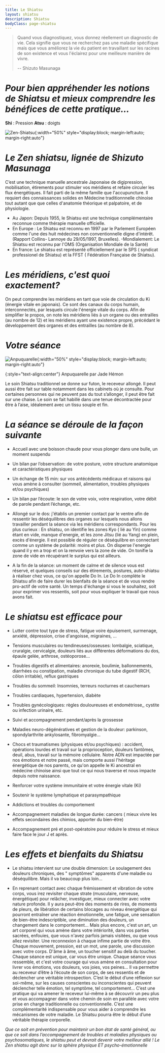 ```yaml
---
title: Le Shiatsu
layout: shiatsu
description: Shiatsu
bodyClass: page-shiatsu
---
```


> Quand vous diagnostiquez, vous donnez réellement un diagnostic de vie. Cela signifie que vous ne recherchez pas une maladie spécifique mais que vous améliorez la vie du patient en travaillant sur les racines de son existence et vous l'éclairez pour une meilleure manière de vivre.
>
> -- Shizuto Masunaga

# *Pour bien appréhender les notions de Shiatsu et mieux comprendre les bénéfices de cette pratique...*

**Shi** : Pression
**Atsu** : doigts

![Zen-Shiatsu](/images/shiatsu/zenshiatsu.jpg){:width="50%" style="display:block; margin-left:auto; margin-right:auto"}

# *Le Zen shiatsu, lignée de Shizuto Masunaga*

C’est une technique manuelle ancestrale Japonaise de digipression, mobilisation, étirements pour stimuler vos méridiens et refaire circuler les flux énergétiques. Il fait parti de la même famille que l'accupuncture. Il requiert des connaissances solides en Médecine traditionnnelle chinoise tout autant que que celles d'anatomie théorique et palpatoire, et de physiologie.

- Au Japon: Depuis 1955, le Shiatsu est une technique complémentaire reconnue comme thérapie manuelle officielle.
- En Europe : Le Shiatsu est reconnu en 1997 par le Parlement Européen comme l'une des huit médecines non conventionnelle digne d'intérêt. (Rapport Collins- Lannoye du 29/05/1997, Bruxelles).
-Mondialement: Le Shiatsu est reconnu par l'OMS (Organisation Mondiale de la Santé)
- En france: Le shiatsu est représenté officiellement par le SPS ( syndicat professionel de Shiatsu) et la FFST ( Fédération Française de Shiatsu).

# *Les méridiens, c'est quoi exactement?*
On peut comprendre les méridiens en tant que voie de circulation du Ki (énergie vitale en japonais). Ce sont des canaux du corps humain, interconnectés, par lesquels circule l'énergie vitale du corps. Afin de simplifier le propos, on note les méridiens liés à un organe ou des entrailles (au nombre de 12) et les méridiens ayant une existence propre, précédant le développement des organes et des entrailles (au nombre de 8).

# *Votre séance*

![Anpuquarelle](/images/shiatsu/anpuquarelle.jpg){:width="50%" style="display:block; margin-left:auto; margin-right:auto"}

{:style="text-align:center"}
Anpuquarelle par Jade Hémon

Le soin Shiatsu traditionnel se donne sur futon, le receveur allongé. Il peut aussi être fait sur table notamment dans les cabinets où je consulte. Pour certaines personnes qui ne peuvent pas du tout s’allonger, il peut être fait sur une chaise. 
Le soin se fait habillé dans une tenue décontractée pour être à l’aise, idéalement avec un tissu souple et fin. 

# *La séance se déroule de la façon suivante*

- Accueil avec une boisson chaude pour vous plonger dans une bulle, un moment suspendu

- Un bilan par l’observation: de votre posture, votre structure anatomique et caractéristiques physiques

- Un échange de 15 min: sur vos antécédents médicaux et raisons qui vous amène à consulter (sommeil, alimentation, troubles physiques et/ou psychiques)

- Un bilan par l’écoute: le son de votre voix, votre respiration, votre débit de parole pendant l’échange, etc.

- Allongé sur le dos:  j'établis un premier contact par le ventre afin de ressentir les déséquilibres des organes sur lesquels nous allons travailler pendant la séance via les méridiens correspondants.
Pour les plus curieux : En shiatsu, on identifie les zones Kyo ( lié au Yin) comme étant en vide, manque d'energie, et les zone Jitsu (lié au Yang) en plein, excès d'énergie. Il est possible de réguler ce déséqulibre en connectant comme un système de polarité: moins et plus. On disperse l'energie quand il y en a trop et on la renvoie vers la zone de vide. On tonifie la zone de vide en récupérant le surplus qui est ailleurs.

- A la fin de la séance: un moment de calme et de silence vous est réservé, et quelques conseils sur des étirements, postures, auto-shiatsu à réaliser chez vous, ce qu'on appelle Do In. Le Do In complète le Shiatsu afin de faire durer les bienfaits de la séance et de vous rendre pro-actif de votre santé. Un temps d'échange si vous le souhaitez, soit pour exprimer vos ressentis, soit pour vous expliquer le travail que nous avons fait.

# *Le shiatsu est efficace pour*

- Lutter contre tout type de stress, fatigue voire épuisement, surmenage, anxiété, dépression, crise d'angoisse, migraines, ...

- Tensions musculaires ou tendineuses/osseuses: lombalgie, sciatique, cruralgie, cervicalgie, douleurs liés aux différentes déformations du dos, épaule gelée, arthrose, ostéoporose…

- Troubles digestifs et alimentaires: anorexie, boulimie, ballonnements, diarrhées ou constipation, maladie chronique du tube digestif (RCH, côlon irritable), reflux gastriques

- Troubles du sommeil: Insomnies, terreurs nocturnes et cauchemars

- Troubles cardiaques, hypertension, diabète

- Troubles gynécologiques: règles douloureuses et endométriose,, cystite ou infection urinaire, etc.

- Suivi et accompagnement pendant/après la grossesse

- Maladies neuro-dégénératives et gestion de la douleur: parkinson, spondylarthrite ankylosante, fibromyalgie…

- Chocs et traumatismes (physiques et/ou psychiques) : accident, opérations lourdes et travail sur la proprioception, douleurs fantômes, deuil, abus, travail sur la mémoire cellulaire.
Notre ADN est impactée par nos émotions et notre passé, mais comporte aussi l'héritage énergétique de nos parents, ce qu'on appelle le Ki ancestral en médecine chinoise ainsi que tout ce qui nous traverse et nous impacte depuis notre naissance.

- Renforcer votre système immunitaire et votre énergie vitale (Ki) 

- Soutenir le système lymphatique et parasympathique 

- Addictions et troubles du comportement

- Accompagnement maladies de longue durée: cancers ( mieux vivre les effets secondaires des chimios, apporter du bien-être)

- Accompagnement pré et post-opératoire pour réduire le stress et mieux faire face le jour J et après.

# *Les effets et bienfaits du Shiatsu*

- Le shiatsu intervient sur une double dimension: Le soulagement des douleurs chroniques, des " symptômes" apparents d'une maladie ou déséquilibre. Mais il va beaucoup plus loin... 

- En reprenant contact avec chaque frémissement et vibration de votre corps, vous irez revisiter chaque strate (musculaire, nerveuse, énergétique) pour relâcher, investiguer, mieux connecter avec votre nature profonde.  Il y aura peut-être des moments de rires, de moments de pleurs, de libération de certains blocages au niveau énergétique qui pourront entraîner une réaction émotionnelle, une fatigue, une sensation de bien-être indescriptible, une diminution des douleurs, un changement dans le comportement…
Mais plus encore, c'est un art, un art corporel qui vous amène dans votre intériorité, dans vos parties sacrées, enfouies, que vous n'avez parfois jamais visitées, ou que vous allez revisiter. Une reconnexion à chaque infime partie de votre être. Chaque mouvement, pression, est un mot, une parole, une discussion avec votre corps. D'âme à âme, un toucher sensitif au delà du toucher.
Chaque séance est unique, car vous être unique. Chaque séance vous ressemble, et c'est votre courage qui vous amène en consultation pour livrer vos émotions, vos douleurs, vos joies, vos peines... 
Il va permettre au receveur d’être à l’écoute de son corps, de ses ressentis et de déclencher une véritable introspection. C’est le début d’une réflexion sur soi-même, sur les causes conscientes ou inconscientes qui peuvent déclencher telle émotion, tel symptôme, tel comportement... C’est une pratique qui va amener le receveur lui-même à se découvrir un peu plus et vous accompagner dans votre chemin de soin en parallèle avec votre prise en charge traditionnelle ou conventionnelle. C’est une complémentarité indispensable pour vous aider à comprendre les mécanismes de votre maladie. 
Le Shiatsu pourra être le début d’une véritable thérapie corporelle.

*Que ce soit en prévention pour maintenir un bon état de santé général, ou que ce soit dans l’accompagnement de troubles et maladies physiques ou psychosomatiques, le shiatsu peut et devrait devenir votre meilleur allié ! Le Zen shiatsu agit donc sur la sphère physique ET psycho-émotionnelle*


